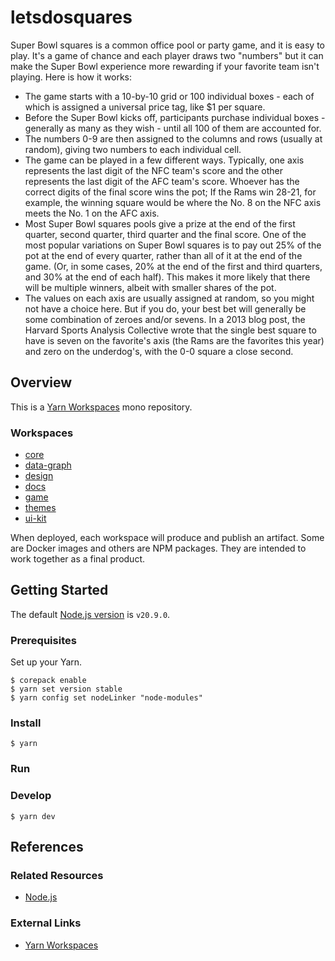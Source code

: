 # letsdosquares

Super Bowl squares is a common office pool or party game, and it is easy to play. It's a game of chance and each player draws two "numbers" but it can make the Super Bowl experience more rewarding if your favorite team isn't playing. Here is how it works:

-   The game starts with a 10-by-10 grid or 100 individual boxes - each of which is assigned a universal price tag, like $1 per square.
-   Before the Super Bowl kicks off, participants purchase individual boxes - generally as many as they wish - until all 100 of them are accounted for.
-   The numbers 0-9 are then assigned to the columns and rows (usually at random), giving two numbers to each individual cell.
-   The game can be played in a few different ways. Typically, one axis represents the last digit of the NFC team's score and the other represents the last digit of the AFC team's score. Whoever has the correct digits of the final score wins the pot; If the Rams win 28-21, for example, the winning square would be where the No. 8 on the NFC axis meets the No. 1 on the AFC axis.
-   Most Super Bowl squares pools give a prize at the end of the first quarter, second quarter, third quarter and the final score. One of the most popular variations on Super Bowl squares is to pay out 25% of the pot at the end of every quarter, rather than all of it at the end of the game. (Or, in some cases, 20% at the end of the first and third quarters, and 30% at the end of each half). This makes it more likely that there will be multiple winners, albeit with smaller shares of the pot.
-   The values on each axis are usually assigned at random, so you might not have a choice here. But if you do, your best bet will generally be some combination of zeroes and/or sevens. In a 2013 blog post, the Harvard Sports Analysis Collective wrote that the single best square to have is seven on the favorite's axis (the Rams are the favorites this year) and zero on the underdog's, with the 0-0 square a close second.

## Overview

This is a [Yarn Workspaces](https://yarnpkg.com/features/workspaces) mono repository.

### Workspaces

- [core](./core/README.md)
- [data-graph](./data-graph/README.md)
- [design](./design/README.md)
- [docs](./docs/README.md)
- [game](./game/README.md)
- [themes](./themes/README.md)
- [ui-kit](./ui-kit/README.md)

When deployed, each workspace will produce and publish an artifact.  Some are Docker images and others are NPM packages.  They are intended to work together as a final product.

## Getting Started

The default [Node.js version](.node-version) is `v20.9.0`.

### Prerequisites

Set up your Yarn.

```shell
$ corepack enable
$ yarn set version stable
$ yarn config set nodeLinker "node-modules"
```

### Install

```shell
$ yarn
```

### Run


### Develop

```shell
$ yarn dev
```

## References

### Related Resources

-   [Node.js](https://nodejs.org/en)

### External Links

-   [Yarn Workspaces](https://yarnpkg.com/features/workspaces)
